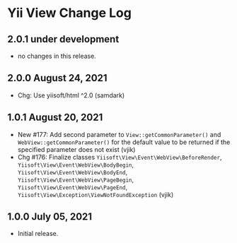 # Yii View Change Log

## 2.0.1 under development

- no changes in this release.

## 2.0.0 August 24, 2021

- Chg: Use yiisoft/html ^2.0 (samdark)

## 1.0.1 August 20, 2021

- New #177: Add second parameter to `View::getCommonParameter()` and `WebView::getCommonParameter()` for the default
  value to be returned if the specified parameter does not exist (vjik)
- Chg #176: Finalize classes `Yiisoft\View\Event\WebView\BeforeRender`, `Yiisoft\View\Event\WebView\BodyBegin`,
  `Yiisoft\View\Event\WebView\BodyEnd`, `Yiisoft\View\Event\WebView\PageBegin`, `Yiisoft\View\Event\WebView\PageEnd`,
  `Yiisoft\View\Exception\ViewNotFoundException` (vjik)

## 1.0.0 July 05, 2021

- Initial release.

